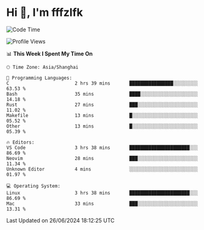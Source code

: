 # Hi 👋, I'm fffzlfk

<!--START_SECTION:waka-->
![Code Time](http://img.shields.io/badge/Code%20Time-707%20hrs%205%20mins-blue)

![Profile Views](http://img.shields.io/badge/Profile%20Views-0-blue)

📊 **This Week I Spent My Time On** 

```text
🕑︎ Time Zone: Asia/Shanghai

💬 Programming Languages: 
C                        2 hrs 39 mins       ████████████████░░░░░░░░░   63.53 % 
Bash                     35 mins             ████░░░░░░░░░░░░░░░░░░░░░   14.18 % 
Rust                     27 mins             ███░░░░░░░░░░░░░░░░░░░░░░   11.02 % 
Makefile                 13 mins             █░░░░░░░░░░░░░░░░░░░░░░░░   05.52 % 
Other                    13 mins             █░░░░░░░░░░░░░░░░░░░░░░░░   05.39 % 

🔥 Editors: 
VS Code                  3 hrs 38 mins       ██████████████████████░░░   86.69 % 
Neovim                   28 mins             ███░░░░░░░░░░░░░░░░░░░░░░   11.34 % 
Unknown Editor           4 mins              ░░░░░░░░░░░░░░░░░░░░░░░░░   01.97 % 

💻 Operating System: 
Linux                    3 hrs 38 mins       ██████████████████████░░░   86.69 % 
Mac                      33 mins             ███░░░░░░░░░░░░░░░░░░░░░░   13.31 % 
```


 Last Updated on 26/06/2024 18:12:25 UTC
<!--END_SECTION:waka-->
